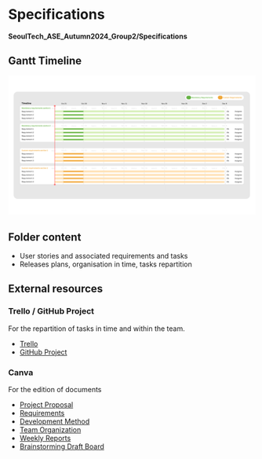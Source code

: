 # Specifications
**SeoulTech_ASE_Autumn2024_Group2/Specifications**

## Gantt Timeline
![Gantt.png](Gantt.png)

## Folder content
- User stories and associated requirements and tasks
- Releases plans, organisation in time, tasks repartition

## External resources
### Trello / GitHub Project
For the repartition of tasks in time and within the team.  
- [Trello](https://trello.com/b/DvdygdkZ/seoultechaseautumn2024todoapp)  
- [GitHub Project](https://github.com/users/Sofiya-D/projects/9)  
### Canva
For the edition of documents
- [Project Proposal](https://www.canva.com/design/DAGSr2NJNkk/h00rf0x40fWYVzs7AiQ_Hg/edit?utm_content=DAGSr2NJNkk&utm_campaign=designshare&utm_medium=link2&utm_source=sharebutton)  
- [Requirements](https://www.canva.com/design/DAGTJHpkQ7w/RFnyYec0Rb5Vdf7RCDMe1g/edit?utm_content=DAGTJHpkQ7w&utm_campaign=designshare&utm_medium=link2&utm_source=sharebutton)  
- [Development Method](https://www.canva.com/design/DAGTJLLj-yk/3nO7R5G-wfUHFl_dJ0Ee2w/edit?utm_content=DAGTJLLj-yk&utm_campaign=designshare&utm_medium=link2&utm_source=sharebutton)  
- [Team Organization](https://www.canva.com/design/DAGTJCv3hRI/7faBxwbt2WOHG2TDCpoTJg/edit?utm_content=DAGTJCv3hRI&utm_campaign=designshare&utm_medium=link2&utm_source=sharebutton)  
- [Weekly Reports](https://www.canva.com/design/DAGTJBHjVhM/R-9AYlVWBpXRpYT5xjUZEg/edit?utm_content=DAGTJBHjVhM&utm_campaign=designshare&utm_medium=link2&utm_source=sharebutton)  
- [Brainstorming Draft Board](https://www.canva.com/design/DAGSr-hZxTk/7stD8M5IYpGqX-uxLq05cA/edit?utm_content=DAGSr-hZxTk&utm_campaign=designshare&utm_medium=link2&utm_source=sharebutton)  

